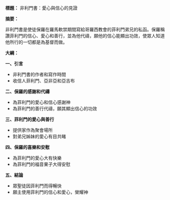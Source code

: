 **標題：** 非利門書：愛心與信心的見證

**摘要：**

非利門書是使徒保羅在羅馬軟禁期間寫給哥羅西教會的菲利門弟兄的私函。保羅稱讚菲利門的信心、愛心和善行，並為他代禱，願他的信心能顯出功效，使眾人知道他所行的一切都是為基督而做。

**大綱：**

**一、引言**
* 非利門書的作者和寫作時間
* 收信人菲利門、亞非亞和亞吉布

**二、保羅的感謝和代禱**
* 為菲利門的愛心和信心感謝神
* 為菲利門的善行代禱，願其顯出信心的功效

**三、菲利門的愛心與善行**
* 提供家作為聚會場所
* 對弟兄姊妹的愛心有目共睹

**四、保羅的喜樂和安慰**
* 為菲利門的愛心大有快樂
* 為菲利門的福音果子大得安慰

**五、結論**
* 眾聖徒因菲利門而得暢快
* 願主使用菲利門的信心和愛心，榮耀神